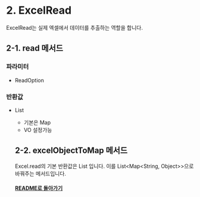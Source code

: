 # 2. ExcelRead

ExcelRead는 실제 엑셀에서 데이터를 추출하는 역할을 합니다.

## 2-1. read 메서드

### 파라미터
- ReadOption

### 반환값
- List<Object> 
    - 기본은 Map
    - VO 설정가능

## 2-2. excelObjectToMap 메서드

Excel.read의 기본 반환값은 List<Object> 입니다.
이를 List<Map<String, Object>>으로 바꿔주는 메서드입니다.

#### [README로 돌아가기](README.md)